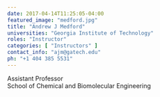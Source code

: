 ```yaml
---
date: 2017-04-14T11:25:05-04:00
featured_image: "medford.jpg"
title: "Andrew J Medford"
universities: "Georgia Institute of Technology"
roles: "Instructor"
categories: [ "Instructors" ]
contact_info: "ajm@gatech.edu"
ph: "+1 404 385 5531"
---
```


Assistant Professor\
School of Chemical and Biomolecular Engineering





